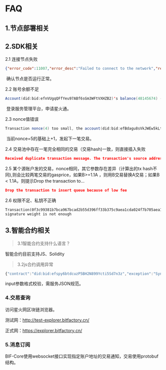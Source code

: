 # FAQ

## 1.节点部署相关

## 2.SDK相关

2.1 连接节点失败

```json
{"error_code":11007,"error_desc":"Failed to connect to the network","result":{"hash":null}}
```

​    确认节点是否运行正常。

2.2 账号余额不足

```java
Account(did:bid:efnVUgqQFfYeu97ABf6sGm3WFtVXHZB2)'s balance(48145674) - base_reserve(0) is not enough for payment (100000000)
```

​     登录服务管理平台，申请星火通。

2.3 nonce值错误

```java
Transaction nonce(4) too small, the account(did:bid:efBdagu8sVkJWEw5kLt1w69bxa85Kuag) nonce is (5)
```

​    当前nonce=5的基础上+1，发起下一笔交易。

2.4 交易池中存在一笔完全相同的交易（交易hash)一致，则直接插入失败

```json
Received duplicate transaction message. The transaction's source address is did:bid:efnVUgqQFfYeu97ABf6sGm3WFtVXHZB2, and hash is d0cd3c87
```

2.5 某个源账户发的交易，nonce相同，其它参数存在差异（计算出的tx hash不同),则会比较两笔交易的gasprice，如果B>=1.1A ，则用B交易替换A交易；如果B < 1.1A，则提示Drop the transaction to...

```json
Drop the transaction to insert queue because of low fee
```

2.6 权限不足、私钥不正确

```
Transaction(0f3c99381b7bca967bcad2b55d396ff33b375c9aea1cda024f7b705aea1a2e5c) signature weight is not enough
```

## 3.智能合约相关

> 3.1智能合约支持什么语言？

智能合约目前支持JS、Solidity

> 3.2js合约调用异常

```js
{"contract":"did:bid:efspy6btdcuzP5BH2N899Ycti5Sd7n3z","exception":"SyntaxError: Unexpected token \r in JSON at position 1457","linenum":34,"stack":"SyntaxError: Unexpected token \r in JSON at position 1457\n at JSON.parse (<anonymous>)\n at main (__enable_check_time__:83:22)"}
```

input参数格式校验，需服务JSON规范。

### 4.交易查询

访问星火网区块链浏览器。

测试网：http://test-explorer.bitfactory.cn/

正式网：https://explorer.bitfactory.cn/

### 5.消息订阅

BIF-Core使用websocket接口实现指定账户地址的交易通知，交易使用protobuf结构。